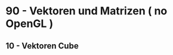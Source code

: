 <!DOCTYPE html>
<html>
    <b><h1>90 - Vektoren und Matrizen ( no OpenGL )</h1></b>
    <b><h2>10 - Vektoren Cube</h2></b>

</html>
